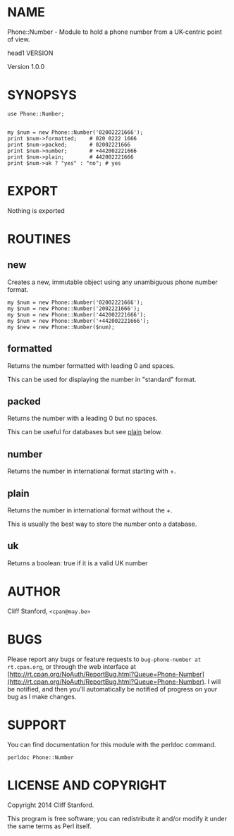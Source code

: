 # NAME

Phone::Number - Module to hold a phone number from a UK-centric
point of view.

head1 VERSION

Version 1.0.0

# SYNOPSYS

    use Phone::Number;
    

    my $num = new Phone::Number('02002221666');
    print $num->formatted;    # 020 0222 1666
    print $num->packed;       # 02002221666
    print $num->number;       # +442002221666
    print $num->plain;        # 442002221666
    print $num->uk ? "yes" : "no"; # yes

# EXPORT

Nothing is exported

# ROUTINES

## new

Creates a new, immutable object using any unambiguous phone
number format.

    my $num = new Phone::Number('02002221666');
    my $num = new Phone::Number('2002221666');
    my $num = new Phone::Number('442002221666');
    my $num = new Phone::Number('+442002221666');
    my $new = new Phone::Number($num);

## formatted

Returns the number formatted with leading 0 and spaces.

This can be used for displaying the number in "standard" format.

## packed

Returns the number with a leading 0 but no spaces.

This can be useful for databases but see [plain](http://search.cpan.org/perldoc?plain) below.

## number

Returns the number in international format starting with +.

## plain

Returns the number in international format without the +.

This is usually the best way to store the number onto a database.

## uk

Returns a boolean: true if it is a valid UK number

# AUTHOR

Cliff Stanford, `<cpan@may.be>`

# BUGS

Please report any bugs or feature requests to
`bug-phone-number at rt.cpan.org`, or through
the web interface at
[http://rt.cpan.org/NoAuth/ReportBug.html?Queue=Phone-Number](http://rt.cpan.org/NoAuth/ReportBug.html?Queue=Phone-Number).
I will be notified, and then you'll
automatically be notified of progress on your bug as I make changes.

# SUPPORT

You can find documentation for this module with the perldoc command.

    perldoc Phone::Number

# LICENSE AND COPYRIGHT

Copyright 2014 Cliff Stanford.

This program is free software; you can redistribute it and/or modify it
under the same terms as Perl itself.
